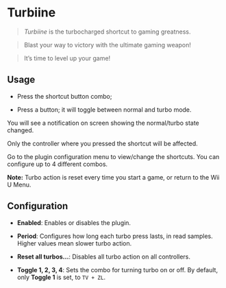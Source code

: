 # Turbiine

> *Turbiine* is the turbocharged shortcut to gaming greatness.

> Blast your way to victory with the ultimate gaming weapon!

> It’s time to level up your game!


## Usage

  - Press the shortcut button combo;

  - Press a button; it will toggle between normal and turbo mode.

You will see a notification on screen showing the normal/turbo state changed.

Only the controller where you pressed the shortcut will be affected.

Go to the plugin configuration menu to view/change the shortcuts. You can configure up to
4 different combos.

**Note:** Turbo action is reset every time you start a game, or return to the Wii U Menu.


## Configuration

- **Enabled**: Enables or disables the plugin.

- **Period**: Configures how long each turbo press lasts, in read samples. Higher values
  mean slower turbo action.

- **Reset all turbos...**: Disables all turbo action on all controllers.

- **Toggle 1, 2, 3, 4**: Sets the combo for turning turbo on or off. By default, only
  **Toggle 1** is set, to `TV + ZL`.
